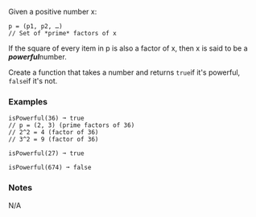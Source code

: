 Given a positive number x:

    p = (p1, p2, …)
    // Set of *prime* factors of x

If the square of every item in p is also a factor of x, then x is said to be a ***powerful***number.

Create a function that takes a number and returns `true`if it's powerful, `false`if it's not.


### Examples ###
    isPowerful(36) ➞ true
    // p = (2, 3) (prime factors of 36)
    // 2^2 = 4 (factor of 36)
    // 3^2 = 9 (factor of 36)

    isPowerful(27) ➞ true

    isPowerful(674) ➞ false


### Notes ###
N/A